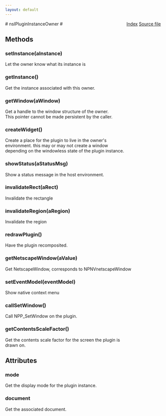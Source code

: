```yaml
---
layout: default
---
```

<div class='links' style='float:right'><a href="../index.html">Index</a>
<a href="http://dxr.mozilla.org/mozilla-central/source/dom/plugins/base/nsIPluginInstanceOwner.idl">Source file</a>
</div>
# nsIPluginInstanceOwner #

## Methods ##

### setInstance(aInstance) ###
  
Let the owner know what its instance is  
  

### getInstance() ###
  
Get the instance associated with this owner.  
  

### getWindow(aWindow) ###
  
Get a handle to the window structure of the owner.  
This pointer cannot be made persistent by the caller.  
  

### createWidget() ###
  
Create a place for the plugin to live in the owner's  
environment. this may or may not create a window  
depending on the windowless state of the plugin instance.  
  

### showStatus(aStatusMsg) ###
  
Show a status message in the host environment.  
  

### invalidateRect(aRect) ###
  
Invalidate the rectangle  
  

### invalidateRegion(aRegion) ###
  
Invalidate the region  
  

### redrawPlugin() ###
  
Have the plugin recomposited.  
  

### getNetscapeWindow(aValue) ###
  
Get NetscapeWindow, corresponds to NPNVnetscapeWindow  
  

### setEventModel(eventModel) ###
  
Show native context menu  
  

### callSetWindow() ###
  
Call NPP_SetWindow on the plugin.  
  

### getContentsScaleFactor() ###
  
Get the contents scale factor for the screen the plugin is  
drawn on.  
  

## Attributes ##

### mode ###
  
Get the display mode for the plugin instance.  
  

### document ###
  
Get the associated document.  
  
